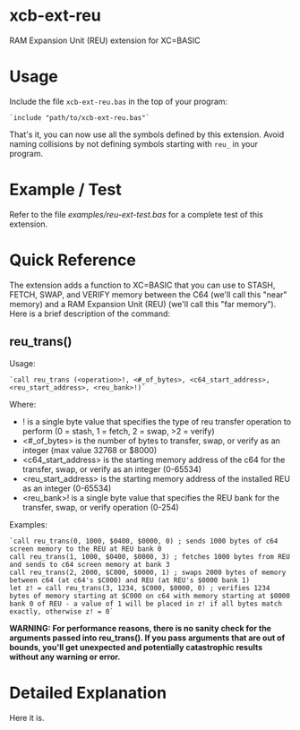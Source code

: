 # xcb-ext-reu
RAM Expansion Unit (REU) extension for XC=BASIC

# Usage

Include the file `xcb-ext-reu.bas` in the top of your program:

    `include "path/to/xcb-ext-reu.bas"`
    
That's it, you can now use all the symbols defined by this extension. Avoid naming collisions by not defining symbols starting with `reu_` in your program.

# Example / Test

Refer to the file *examples/reu-ext-test.bas* for a complete test of this extension.

# Quick Reference

The extension adds a function to XC=BASIC that you can use to STASH, FETCH, SWAP, and VERIFY memory between the C64 (we'll call this "near" memory) and a RAM Expansion Unit (REU) (we'll call this "far memory"). Here is a brief description of the command:

## reu_trans()
Usage:

    `call reu_trans (<operation>!, <#_of_bytes>, <c64_start_address>, <reu_start_address>, <reu_bank>!)`
  
Where:

  * <operation>! is a single byte value that specifies the type of reu transfer operation to perform (0 = stash, 1 = fetch, 2 = swap, >2 = verify)
  * <#_of_bytes> is the number of bytes to transfer, swap, or verify as an integer (max value 32768 or $8000) 
  * <c64_start_address> is the starting memory address of the c64 for the transfer, swap, or verify as an integer (0-65534)
  * <reu_start_address> is the starting memory address of the installed REU as an integer (0-65534)
  * <reu_bank>! is a single byte value that specifies the REU bank for the transfer, swap, or verify operation (0-254)

Examples:

    `call reu_trans(0, 1000, $0400, $0000, 0) ; sends 1000 bytes of c64 screen memory to the REU at REU bank 0
    call reu_trans(1, 1000, $0400, $0000, 3) ; fetches 1000 bytes from REU and sends to c64 screen memory at bank 3
    call reu_trans(2, 2000, $C000, $0000, 1) ; swaps 2000 bytes of memory between c64 (at c64's $C000) and REU (at REU's $0000 bank 1)
    let z! = call reu_trans(3, 1234, $C000, $0000, 0) ; verifies 1234 bytes of memory starting at $C000 on c64 with memory starting at $0000 bank 0 of REU - a value of 1 will be placed in z! if all bytes match exactly, otherwise z! = 0`

**WARNING: For performance reasons, there is no sanity check for the arguments passed into reu_trans(). If you pass arguments that are out of bounds, you'll get unexpected and potentially catastrophic results without any warning or error.**

# Detailed Explanation

Here it is.

